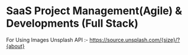 # SaaS Project Management(Agile) & Developments (Full Stack)
For Using Images Unsplash API :- https://source.unsplash.com/{size}/?{about} 
